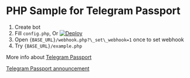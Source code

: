 # PHP Sample for Telegram Passport

1. Create bot
2. Fill `config.php`, Or [![Deploy](https://www.herokucdn.com/deploy/button.svg)](https://heroku.com/deploy?templete=https://github.com/TelegramMessenger/TGPassportPHPSample)
3. Open `{BASE_URL}/webhook.php?\_set\_webhook=1` once to set webhook
4. Try `{BASE_URL}/example.php`

More info about [Telegram Passport](https://core.telegram.org/passport)

[Telegram Passport announcement](https://telegram.org/blog/passport)
